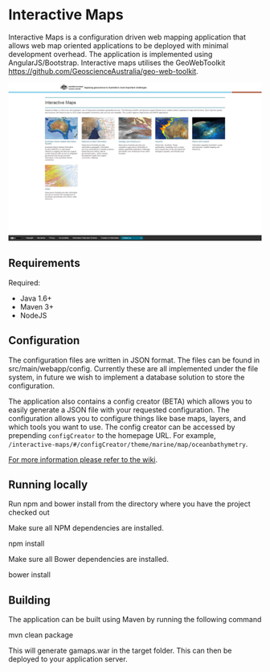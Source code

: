 # Interactive Maps

Interactive Maps is a configuration driven web mapping application that allows web map oriented applications to be deployed with minimal development overhead. The application is implemented using AngularJS/Bootstrap. Interactive maps utilises the GeoWebToolkit https://github.com/GeoscienceAustralia/geo-web-toolkit. 

![](https://github.com/GeoscienceAustralia/interactive-maps/blob/master/docs/imgs/interactive_maps_home.png)

## Requirements
Required:

* Java 1.6+
* Maven 3+
* NodeJS

## Configuration

The configuration files are written in JSON format. The files can be found in src/main/webapp/config. Currently these are all implemented under the file system, in future we wish to implement a database solution to store the configuration. 

The application also contains a config creator (BETA) which allows you to easily generate a JSON file with your requested configuration. The configuration allows you to configure things like base maps, layers, and which tools you want to use. The config creator can be accessed by prepending `configCreator` to the homepage URL. For example, `/interactive-maps/#/configCreator/theme/marine/map/oceanbathymetry`.

[For more information please refer to the wiki](https://github.com/GeoscienceAustralia/interactive-maps/wiki).

## Running locally

Run npm and bower install from the directory where you have the project checked out

Make sure all NPM dependencies are installed.

npm install

Make sure all Bower dependencies are installed.

bower install

## Building

The application can be built using Maven by running the following command

mvn clean package

This will generate gamaps.war in the target folder. This can then be deployed to your application server.
